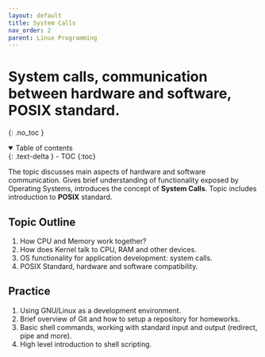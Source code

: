 ```yaml
---
layout: default
title: System Calls
nav_order: 2
parent: Linux Programming
---
```


# System calls, communication between hardware and software, POSIX standard.
{: .no_toc }

<details open markdown="block">
  <summary>
    Table of contents
  </summary>
  {: .text-delta }
- TOC
{:toc}
</details>

The topic discusses main aspects of hardware and software communication. 
Gives brief understanding of functionality exposed by Operating Systems, introduces the concept of **System Calls**.
Topic includes introduction to **POSIX** standard.

## Topic Outline

1. How CPU and Memory work together?
2. How does Kernel talk to CPU, RAM and other devices.
3. OS functionality for application development: system calls.
4. POSIX Standard, hardware and software compatibility.

## Practice

1. Using GNU/Linux as a development environment.
2. Brief overview of Git and how to setup a repository for homeworks.
3. Basic shell commands, working with standard input and output (redirect, pipe and more).
4. High level introduction to shell scripting. 
